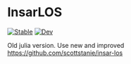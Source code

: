 # InsarLOS

[![Stable](https://img.shields.io/badge/docs-stable-blue.svg)](https://scottstanie.github.io/InsarLOS.jl/stable)
[![Dev](https://img.shields.io/badge/docs-dev-blue.svg)](https://scottstanie.github.io/InsarLOS.jl/dev)


Old julia version. Use new and improved https://github.com/scottstanie/insar-los
